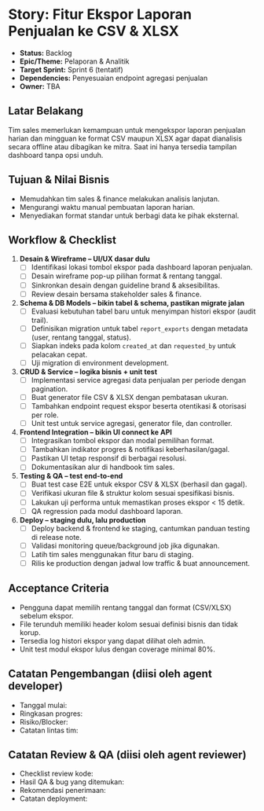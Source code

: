 # Story: Fitur Ekspor Laporan Penjualan ke CSV & XLSX

- **Status:** Backlog
- **Epic/Theme:** Pelaporan & Analitik
- **Target Sprint:** Sprint 6 (tentatif)
- **Dependencies:** Penyesuaian endpoint agregasi penjualan
- **Owner:** TBA

## Latar Belakang
Tim sales memerlukan kemampuan untuk mengekspor laporan penjualan harian dan mingguan ke format CSV maupun XLSX agar dapat dianalisis secara offline atau dibagikan ke mitra. Saat ini hanya tersedia tampilan dashboard tanpa opsi unduh.

## Tujuan & Nilai Bisnis
- Memudahkan tim sales & finance melakukan analisis lanjutan.
- Mengurangi waktu manual pembuatan laporan harian.
- Menyediakan format standar untuk berbagi data ke pihak eksternal.

## Workflow & Checklist
1. **Desain & Wireframe – UI/UX dasar dulu**
   - [ ] Identifikasi lokasi tombol ekspor pada dashboard laporan penjualan.
   - [ ] Desain wireframe pop-up pilihan format & rentang tanggal.
   - [ ] Sinkronkan desain dengan guideline brand & aksesibilitas.
   - [ ] Review desain bersama stakeholder sales & finance.
2. **Schema & DB Models – bikin tabel & schema, pastikan migrate jalan**
   - [ ] Evaluasi kebutuhan tabel baru untuk menyimpan histori ekspor (audit trail).
   - [ ] Definisikan migration untuk tabel `report_exports` dengan metadata (user, rentang tanggal, status).
   - [ ] Siapkan indeks pada kolom `created_at` dan `requested_by` untuk pelacakan cepat.
   - [ ] Uji migration di environment development.
3. **CRUD & Service – logika bisnis + unit test**
   - [ ] Implementasi service agregasi data penjualan per periode dengan pagination.
   - [ ] Buat generator file CSV & XLSX dengan pembatasan ukuran.
   - [ ] Tambahkan endpoint request ekspor beserta otentikasi & otorisasi per role.
   - [ ] Unit test untuk service agregasi, generator file, dan controller.
4. **Frontend Integration – bikin UI connect ke API**
   - [ ] Integrasikan tombol ekspor dan modal pemilihan format.
   - [ ] Tambahkan indikator progres & notifikasi keberhasilan/gagal.
   - [ ] Pastikan UI tetap responsif di berbagai resolusi.
   - [ ] Dokumentasikan alur di handbook tim sales.
5. **Testing & QA – test end-to-end**
   - [ ] Buat test case E2E untuk ekspor CSV & XLSX (berhasil dan gagal).
   - [ ] Verifikasi ukuran file & struktur kolom sesuai spesifikasi bisnis.
   - [ ] Lakukan uji performa untuk memastikan proses ekspor < 15 detik.
   - [ ] QA regression pada modul dashboard laporan.
6. **Deploy – staging dulu, lalu production**
   - [ ] Deploy backend & frontend ke staging, cantumkan panduan testing di release note.
   - [ ] Validasi monitoring queue/background job jika digunakan.
   - [ ] Latih tim sales menggunakan fitur baru di staging.
   - [ ] Rilis ke production dengan jadwal low traffic & buat announcement.

## Acceptance Criteria
- Pengguna dapat memilih rentang tanggal dan format (CSV/XLSX) sebelum ekspor.
- File terunduh memiliki header kolom sesuai definisi bisnis dan tidak korup.
- Tersedia log histori ekspor yang dapat dilihat oleh admin.
- Unit test modul ekspor lulus dengan coverage minimal 80%.

## Catatan Pengembangan (diisi oleh agent developer)
- Tanggal mulai:
- Ringkasan progres:
- Risiko/Blocker:
- Catatan lintas tim:

## Catatan Review & QA (diisi oleh agent reviewer)
- Checklist review kode:
- Hasil QA & bug yang ditemukan:
- Rekomendasi penerimaan:
- Catatan deployment:
